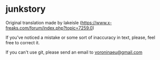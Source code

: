 # junkstory
Original translation made by  lakeisle (https://www.x-freaks.com/forum/index.php?topic=7259.0) 

If you've noticed a mistake or some sort of inaccuracy in text, please, feel free to correct it.

If you can't use git, please send an email to voroninaeu@gmail.com
